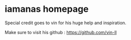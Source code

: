 # iamanas homepage 

Special credit goes to vin for his huge help and inspiration.

Make sure to visit his github : https://github.com/vin-ll
